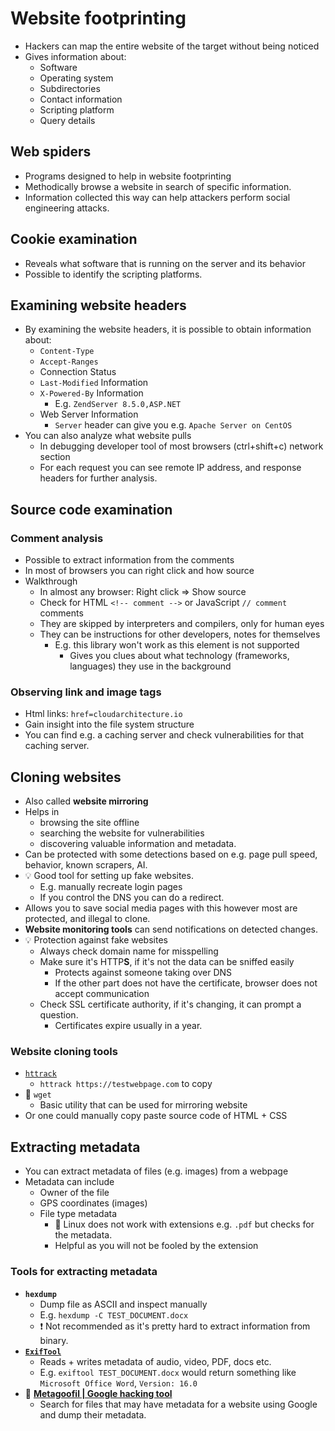 # Website footprinting

- Hackers can map the entire website of the target without being noticed
- Gives information about:
  - Software
  - Operating system
  - Subdirectories
  - Contact information
  - Scripting platform
  - Query details

## Web spiders

- Programs designed to help in website footprinting
- Methodically browse a website in search of specific information.
- Information collected this way can help attackers perform social engineering attacks.

## Cookie examination

- Reveals what software that is running on the server and its behavior
- Possible to identify the scripting platforms.

## Examining website headers

- By examining the website headers, it is possible to obtain information about:
  - `Content-Type`
  - `Accept-Ranges`
  - Connection Status
  - `Last-Modified` Information
  - `X-Powered-By` Information
    - E.g. `ZendServer 8.5.0,ASP.NET`
  - Web Server Information
    - `Server` header can give you e.g. `Apache Server on CentOS`
- You can also analyze what website pulls
  - In debugging developer tool of most browsers (ctrl+shift+c) network section
  - For each request you can see remote IP address, and response headers for further analysis.

## Source code examination

### Comment analysis

- Possible to extract information from the comments
- In most of browsers you can right click and how source
- Walkthrough
  - In almost any browser: Right click => Show source
  - Check for HTML `<!-- comment -->` or JavaScript `// comment` comments
  - They are skipped by interpreters and compilers, only for human eyes
  - They can be instructions for other developers, notes for themselves
    - E.g. this library won't work as this element is not supported
      - Gives you clues about what technology (frameworks, languages) they use in the background

### Observing link and image tags

- Html links: `href=cloudarchitecture.io`
- Gain insight into the file system structure
- You can find e.g. a caching server and check vulnerabilities for that caching server.

## Cloning websites

- Also called **website mirroring**
- Helps in
  - browsing the site offline
  - searching the website for vulnerabilities
  - discovering valuable information and metadata.
- Can be protected with some detections based on e.g. page pull speed, behavior, known scrapers, AI.
- 💡 Good tool for setting up fake websites.
  - E.g. manually recreate login pages
  - If you control the DNS you can do a redirect.
- Allows you to save social media pages with this however most are protected, and illegal to clone.
- **Website monitoring tools** can send notifications on detected changes.
- 💡 Protection against fake websites
  - Always check domain name for misspelling
  - Make sure it's HTTP**S**, if it's not the data can be sniffed easily
    - Protects against someone taking over DNS
    - If the other part does not have the certificate, browser does not accept communication
  - Check SSL certificate authority, if it's changing, it can prompt a question.
    - Certificates expire usually in a year.

### Website cloning tools

- [`httrack`](https://github.com/xroche/httrack)
  - `httrack https://testwebpage.com` to copy
- 📝 `wget`
  - Basic utility that can be used for mirroring website
- Or one could manually copy paste source code of HTML + CSS

## Extracting metadata

- You can extract metadata of files (e.g. images) from a webpage
- Metadata can include
  - Owner of the file
  - GPS coordinates (images)
  - File type metadata
    - 🤗 Linux does not work with extensions e.g. `.pdf` but checks for the metadata.
    - Helpful as you will not be fooled by the extension

### Tools for extracting metadata

- **`hexdump`**
  - Dump file as ASCII and inspect manually
  - E.g. `hexdump -C TEST_DOCUMENT.docx`
  - ❗ Not recommended as it's pretty hard to extract information from binary.
- **[`ExifTool`](https://exiftool.org/)**
  - Reads + writes metadata of audio, video, PDF, docs etc.
  - E.g. `exiftool TEST_DOCUMENT.docx` would return something like `Microsoft Office Word`, `Version: 16.0`
- 📝 **[Metagoofil | Google hacking tool](./search-engines-and-online-resources.md#google-hacking-tools)**
  - Search for files that may have metadata for a website using Google and dump their metadata.
